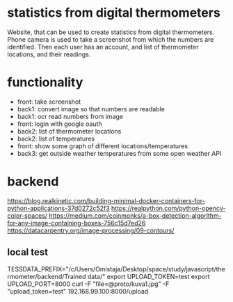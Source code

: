 # statistics from digital thermometers 

Website, that can be used to create statistics from digital thermometers. Phone camera is used to take a screenshot from which the numbers are identified. Then each user has an account, and list of thermometer locations, and their readings.


# functionality
- front: take screenshot
- back1: convert image so that numbers are readable
- back1: ocr read numbers from image
- front: login with google oauth
- back2: list of thermometer locations
- back2: list of temperatures
- front: show some graph of different locations/temperatures
- back3: get outside weather temperatures from some open weather API


# backend

https://blog.realkinetic.com/building-minimal-docker-containers-for-python-applications-37d0272c52f3
https://realpython.com/python-opencv-color-spaces/
https://medium.com/coinmonks/a-box-detection-algorithm-for-any-image-containing-boxes-756c15d7ed26
https://datacarpentry.org/image-processing/09-contours/




## local test
TESSDATA_PREFIX="/c/Users/Omistaja/Desktop/space/study/javascript/thermometer/backend/Trained data/"
export UPLOAD_TOKEN=test
export UPLOAD_PORT=8000
curl -F "file=@proto/kuva1.jpg" -F "upload_token=test" 192.168.99.100:8000/upload

